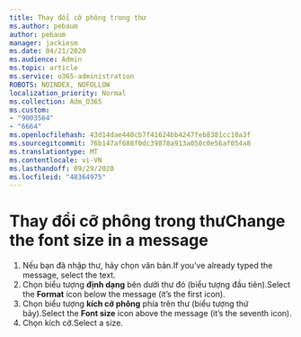 ```yaml
---
title: Thay đổi cỡ phông trong thư
ms.author: pebaum
author: pebaum
manager: jackiesm
ms.date: 04/21/2020
ms.audience: Admin
ms.topic: article
ms.service: o365-administration
ROBOTS: NOINDEX, NOFOLLOW
localization_priority: Normal
ms.collection: Adm_O365
ms.custom:
- "9003564"
- "6664"
ms.openlocfilehash: 43d14dae440cb7f41624bb4247feb8381cc10a3f
ms.sourcegitcommit: 76b147af688f0dc39878a913a050c0e56af054a8
ms.translationtype: MT
ms.contentlocale: vi-VN
ms.lasthandoff: 09/29/2020
ms.locfileid: "48364975"
---
```

# <a name="change-the-font-size-in-a-message"></a><span data-ttu-id="ee787-102">Thay đổi cỡ phông trong thư</span><span class="sxs-lookup"><span data-stu-id="ee787-102">Change the font size in a message</span></span>

1. <span data-ttu-id="ee787-103">Nếu bạn đã nhập thư, hãy chọn văn bản.</span><span class="sxs-lookup"><span data-stu-id="ee787-103">If you’ve already typed the message, select the text.</span></span>
2. <span data-ttu-id="ee787-104">Chọn biểu tượng  **định dạng** bên dưới thư đó (biểu tượng đầu tiên).</span><span class="sxs-lookup"><span data-stu-id="ee787-104">Select the  **Format** icon below the message (it’s the first icon).</span></span>
3. <span data-ttu-id="ee787-105">Chọn biểu tượng  **kích cỡ phông**  phía trên thư (biểu tượng thứ bảy).</span><span class="sxs-lookup"><span data-stu-id="ee787-105">Select the  **Font size**  icon above the message (it’s the seventh icon).</span></span>
4. <span data-ttu-id="ee787-106">Chọn kích cỡ.</span><span class="sxs-lookup"><span data-stu-id="ee787-106">Select a size.</span></span>
